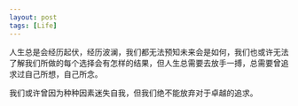 ```yaml
---
layout: post
tags: [Life]
---
```

人生总是会经历起伏，经历波澜，我们都无法预知未来会是如何，我们也或许无法了解我们所做的每个选择会有怎样的结果，但人生总需要去放手一搏，总需要曾追求过自己所想，自己所念。

我们或许曾因为种种因素迷失自我，但我们绝不能放弃对于卓越的追求。
